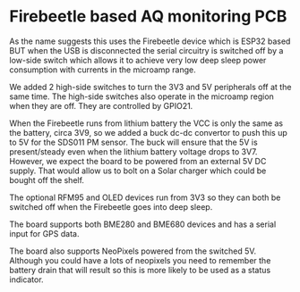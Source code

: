 # Firebeetle based AQ monitoring PCB

As the name suggests this uses the Firebeetle device which is ESP32 based BUT when the USB is disconnected the serial circuitry is switched off by a low-side switch which allows it to achieve very low deep sleep power consumption with currents in the microamp range. 

We added 2 high-side switches to turn the 3V3 and 5V peripherals off at the same time. The high-side switches also operate in the microamp region when they are off. They are controlled by GPIO21. 

When the Firebeetle runs from lithium battery the VCC is only the same as the battery, circa 3V9, so we added a buck dc-dc convertor to push this up to 5V for the SDS011 PM sensor. The buck will ensure that the 5V is present/steady even when the lithium battery voltage drops to 3V7. However, we expect the board to be powered from an external 5V DC supply. That would allow us to bolt on a Solar charger which could be bought off the shelf.

The optional RFM95 and OLED devices run from 3V3 so they can both be switched off when the Firebeetle goes into deep sleep.

The board supports both BME280 and BME680 devices and has a serial input for GPS data.

The board also supports NeoPixels powered from the switched 5V. Although you could have a lots of neopixels you need to remember the battery drain that will result so this is more likely to be used as a status indicator.
